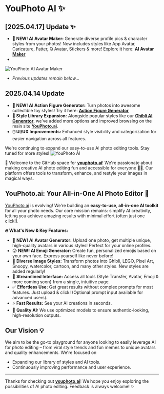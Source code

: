 # YouPhoto AI ✨

## [2025.04.17] Update ✨

*   **👤 NEW! AI Avatar Maker:** Generate diverse profile pics & character styles from your photos! Now includes styles like App Avatar, Caricature, Fatter, Q Avatar, Stickers & more! Explore it here: **[AI Avatar Maker](https://youphoto.ai/avatar-maker)**
*   
![YouPhoto AI Avatar Maker](https://i.imgur.com/1JTaujX.png)

*   _Previous updates remain below..._

## 2025.04.14 Update
*   **🚀 NEW! AI Action Figure Generator:** Turn photos into awesome collectible toy styles! Try it here: **[Action Figure Generator](https://youphoto.ai/action-figure-generator)**
*   **🎨 Style Library Expansion:** Alongside popular styles like our **[Ghibli AI Generator](https://youphoto.ai/ghibli-ai-generator)**, we've added more options and improved browsing on the main site **[YouPhoto.ai](https://youphoto.ai/)**.
*   **🖱️ UI/UX Improvements:** Enhanced style visibility and categorization for easier navigation across all features.

We're continuing to expand our easy-to-use AI photo editing tools. Stay tuned for more styles!
![YouPhoto AI](https://images.indiehackers.com/post-images/WIhJ8gEbX6ubkUeNaN5w/aCdJ59gYDHSdSc39IL5ERGrWtNG2/-2025-04-14-153833.png?w=1400?w=1400)


👋 Welcome to the GitHub space for **[youphoto.ai](https://youphoto.ai/)**! We're passionate about making creative AI photo editing fun and accessible for everyone 🤖📸. Our platform offers tools to transform, enhance, and restyle your images in magical ways.

## YouPhoto.ai: Your All-in-One AI Photo Editor 🚀

[YouPhoto.ai](https://youphoto.ai/) is evolving! We're building an **easy-to-use, all-in-one AI toolkit** for all your photo needs. Our core mission remains: simplify AI creativity, letting you achieve amazing results with minimal effort (often just one click!).

**🔥 What's New & Key Features:**

*   👤 **NEW! AI Avatar Generator:** Upload one photo, get multiple unique, high-quality avatars in various styles! Perfect for your online profiles.
*   😜 **NEW! AI Emoji Generator:** Create fun, personalized emojis based on your own face. Express yourself like never before!
*   🎨 **Diverse Image Styles:** Transform photos into Ghibli, LEGO, Pixel Art, Snoopy, watercolor, cartoon, and many other styles. New styles are added regularly!
*   🧩 **Streamlined Interface:** Access all tools (Style Transfer, Avatar, Emoji & more coming soon) from a single, intuitive page.
*   ✅ **Effortless Use:** Get great results without complex prompts for most features. Just upload & click! (Optional prompt input available for advanced users).
*   ⚡ **Fast Results:** See your AI creations in seconds.
*   🤖 **Quality AI:** We use optimized models to ensure authentic-looking, high-resolution outputs.

## Our Vision 💡

We aim to be the go-to playground for anyone looking to easily leverage AI for photo editing – from viral style trends and fun memes to unique avatars and quality enhancements. We're focused on:

*   Expanding our library of styles and AI tools.
*   Continuously improving performance and user experience.

---

Thanks for checking out **[youphoto.ai](https://youphoto.ai/)**! We hope you enjoy exploring the possibilities of AI photo editing. Feedback is always welcome! ✨
